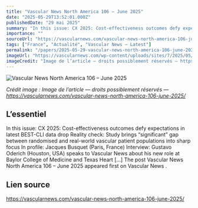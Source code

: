 ```yaml
---
title: "Vascular News North America 106 – June 2025"
date: "2025-05-29T13:52:01.000Z"
publishedDate: "29 mai 2025"
summary: "In this issue: CX 2025: Cost-effectiveness outcomes defy expectations in latest BEST-CLI data drop Reality check: Study brings “significant” gap between randomised and real-world vascular patient populations into sharp focus In profile: Jacques Busquet (Paris, France) Interview: Gustavo Oderich (Houston, USA) speaks to Vascular News about his new role at Baylor College of Medicine and Texas Heart [&#8230;] The post Vascular News North America 106 – June 2025 appeared first on Vascular News ."
importance: ""
sourceUrl: "https://vascularnews.com/vascular-news-north-america-106-june-2025/"
tags: ["France", "Actualité", "Vascular News — Latest"]
permalink: "/papers/2025-05-29-vascular-news-north-america-106-june-2025"
imageUrl: "https://vascularnews.com/wp-content/uploads/sites/7/2025/05/VN-North-America-cover.png"
imageCredit: "Image de l’article — droits possiblement réservés — https://vascularnews.com/vascular-news-north-america-106-june-2025/"
---
```


![Vascular News North America 106 – June 2025](https://vascularnews.com/wp-content/uploads/sites/7/2025/05/VN-North-America-cover.png)

*Crédit image : Image de l’article — droits possiblement réservés — https://vascularnews.com/vascular-news-north-america-106-june-2025/*

## L’essentiel

In this issue: CX 2025: Cost-effectiveness outcomes defy expectations in latest BEST-CLI data drop Reality check: Study brings “significant” gap between randomised and real-world vascular patient populations into sharp focus In profile: Jacques Busquet (Paris, France) Interview: Gustavo Oderich (Houston, USA) speaks to Vascular News about his new role at Baylor College of Medicine and Texas Heart [&#8230;] The post Vascular News North America 106 – June 2025 appeared first on Vascular News .

## Lien source

https://vascularnews.com/vascular-news-north-america-106-june-2025/
